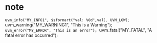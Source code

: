 # note
`uvm_info("MY_INFO1", $sformart("val: %0d",val), UVM_LOW);
`uvm_warning("MY_WARNING1", "This is a Warning");
`uvm_error("MY_ERROR", "This is an error");
`uvm_fatal("MY_FATAL", "A fatal error has occurred");
